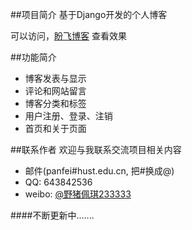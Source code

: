 ##项目简介
基于Django开发的个人博客

可以访问，[盼飞博客](http://www.panfei.top/) 查看效果

##功能简介

* 博客发表与显示
* 评论和网站留言
* 博客分类和标签
* 用户注册、登录、注销
* 首页和关于页面


##联系作者
欢迎与我联系交流项目相关内容

* 邮件(panfei#hust.edu.cn, 把#换成@)
* QQ: 643842536
* weibo: [@野猪佩琪233333](https://weibo.com/5617050203/)

####不断更新中.......
